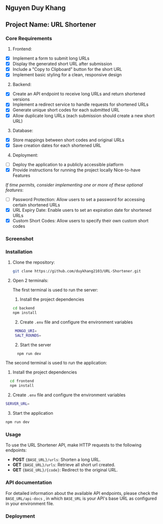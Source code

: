 ## Nguyen Duy Khang

## Project Name: URL Shortener

### Core Requirements

1. Frontend:

- [x] Implement a form to submit long URLs
- [x] Display the generated short URL after submission
- [x] Include a "Copy to Clipboard" button for the short URL
- [x] Implement basic styling for a clean, responsive design

2. Backend:

- [x] Create an API endpoint to receive long URLs and return shortened versions
- [x] Implement a redirect service to handle requests for shortened URLs
- [x] Generate unique short codes for each submitted URL
- [x] Allow duplicate long URLs (each submission should create a new short URL)

3. Database:

- [x] Store mappings between short codes and original URLs
- [x] Save creation dates for each shortened URL

4. Deployment:

- [ ] Deploy the application to a publicly accessible platform
- [x] Provide instructions for running the project locally
      Nice-to-have Features

_If time permits, consider implementing one or more of these optional features_:

- [ ] Password Protection: Allow users to set a password for accessing certain shortened URLs
- [x] URL Expiry Date: Enable users to set an expiration date for shortened URLs
- [x] Custom Short Codes: Allow users to specify their own custom short codes

### Screenshot

### Installation

1. Clone the repository:

   ```sh
   git clone https://github.com/duykhang2103/URL-Shortener.git
   ```

2. Open 2 terminals:

   The first terminal is used to run the server:

   1. Install the project dependencies

   ```sh
   cd backend
   npm install
   ```

   2. Create `.env` file and configure the environment variables

   ```sh
    MONGO_URI=
    SALT_ROUNDS=
   ```

   2. Start the server

   ```sh
     npm run dev
   ```

The second terminal is used to run the application:

1. Install the project dependencies

```sh
  cd frontend
  npm install
```

2. Create `.env` file and configure the environment variables

```sh
SERVER_URL=
```

3. Start the application

```sh
npm run dev
```

### Usage

To use the URL Shortener API, make HTTP requests to the following endpoints:

- **POST** `{BASE_URL}/urls`: Shorten a long URL.
- **GET** `{BASE_URL}/urls`: Retrieve all short url created.
- **GET** `{BASE_URL}/{code}`: Redirect to the original URL.

### API documentation

For detailed information about the available API endpoints, please check the `BASE_URL/api-docs` , in which `BASE_URL` is your API's base URL as configured in your environment file.

### Deployment
